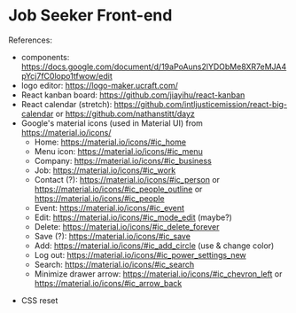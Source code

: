 # Job Seeker Front-end

References:
- components: https://docs.google.com/document/d/19aPoAuns2lYDObMe8XR7eMJA4pYcj7fC0lopo1tfwow/edit
- logo editor: https://logo-maker.ucraft.com/
- React kanban board: https://github.com/jiayihu/react-kanban
- React calendar (stretch): https://github.com/intljusticemission/react-big-calendar or https://github.com/nathanstitt/dayz
- Google's material icons (used in Material UI) from https://material.io/icons/
  * Home: https://material.io/icons/#ic_home
  * Menu icon: https://material.io/icons/#ic_menu
  * Company: https://material.io/icons/#ic_business
  * Job: https://material.io/icons/#ic_work
  * Contact (?): https://material.io/icons/#ic_person or https://material.io/icons/#ic_people_outline or https://material.io/icons/#ic_people
  * Event: https://material.io/icons/#ic_event
  * Edit: https://material.io/icons/#ic_mode_edit (maybe?)
  * Delete: https://material.io/icons/#ic_delete_forever
  * Save (?): https://material.io/icons/#ic_save
  * Add: https://material.io/icons/#ic_add_circle (use & change color)
  * Log out: https://material.io/icons/#ic_power_settings_new
  * Search: https://material.io/icons/#ic_search
  * Minimize drawer arrow: https://material.io/icons/#ic_chevron_left or https://material.io/icons/#ic_arrow_back

+ CSS reset
